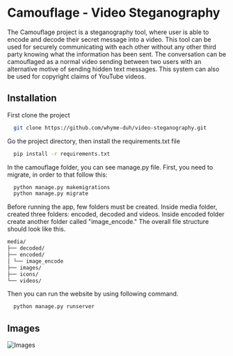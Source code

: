
# Camouflage - Video Steganography

The Camouflage project is a steganography tool, where user is able to encode and decode their secret message into a video. This tool can be used for securely communicating with each other without any other third party knowing what the information has been sent. The conversation can be camouflaged as a normal video sending between two users with an alternative motive of sending hidden text messages. This system can also be used for copyright claims of YouTube videos.





## Installation

First clone the project 

```bash
  git clone https://github.com/whyme-duh/video-steganography.git
```

Go the project directory, then install the requirements.txt file

```bash
  pip install -r requirements.txt
```
In the camouflage folder, you can see manage.py file. First, you need to migrate, in order to that follow this:
```bash
  python manage.py makemigrations
  python manage.py migrate
```

Before running the app, few folders must be created. Inside media folder, created three folders: encoded, decoded and videos. Inside encoded folder create another folder called "image_encode." The overall file structure should look like this.

```bash
media/
├── decoded/
├── encoded/
│ └── image_encode
├── images/
├── icons/
└── videos/
```
Then you can run the website by using following command.

```bash
  python manage.py runserver
```

## Images

![Images](media\icons\camouflage.png?raw=true "Title")